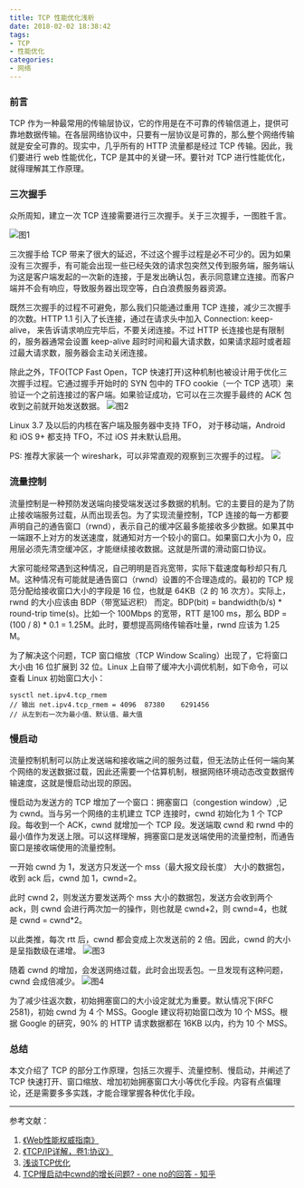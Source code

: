 ```yaml
---
title: TCP 性能优化浅析
date: 2018-02-02 18:38:42
tags:
- TCP
- 性能优化
categories:
- 网络
---
```


### 前言
TCP 作为一种最常用的传输层协议，它的作用是在不可靠的传输信道上，提供可靠地数据传输。在各层网络协议中，只要有一层协议是可靠的，那么整个网络传输就是安全可靠的。现实中，几乎所有的 HTTP 流量都是经过 TCP 传输。因此，我们要进行 web 性能优化，TCP 是其中的关键一环。要针对 TCP 进行性能优化，就得理解其工作原理。

### 三次握手
众所周知，建立一次 TCP 连接需要进行三次握手。关于三次握手，一图胜千言。

![图1](https://user-gold-cdn.xitu.io/2018/2/2/161572eb0354f76a?w=1240&h=683&f=png&s=150834)


三次握手给 TCP 带来了很大的延迟，不过这个握手过程是必不可少的。因为如果没有三次握手，有可能会出现一些已经失效的请求包突然又传到服务端，服务端认为这是客户端发起的一次新的连接，于是发出确认包，表示同意建立连接。而客户端并不会有响应，导致服务器出现空等，白白浪费服务器资源。

既然三次握手的过程不可避免，那么我们只能通过重用 TCP 连接，减少三次握手的次数。HTTP 1.1 引入了长连接，通过在请求头中加入 Connection: keep-alive， 来告诉请求响应完毕后，不要关闭连接。不过 HTTP 长连接也是有限制的，服务器通常会设置 keep-alive 超时时间和最大请求数，如果请求超时或者超过最大请求数，服务器会主动关闭连接。

除此之外，TFO(TCP Fast Open，TCP 快速打开)这种机制也被设计用于优化三次握手过程。它通过握手开始时的 SYN 包中的 TFO cookie（一个 TCP 选项）来验证一个之前连接过的客户端。如果验证成功，它可以在三次握手最终的 ACK 包收到之前就开始发送数据。
![图2](https://user-gold-cdn.xitu.io/2018/2/2/161572eb032c6239?w=638&h=479&f=png&s=111523)

Linux 3.7 及以后的内核在客户端及服务器中支持 TFO， 对于移动端，Android 和 iOS 9+ 都支持 TFO，不过 iOS 并未默认启用。

PS: 推荐大家装一个 wireshark，可以非常直观的观察到三次握手的过程。
![](https://user-gold-cdn.xitu.io/2018/2/2/161572eb0342b660?w=1240&h=290&f=png&s=352950)

### 流量控制
流量控制是一种预防发送端向接受端发送过多数据的机制。它的主要目的是为了防止接收端服务过载，从而出现丢包。为了实现流量控制，TCP 连接的每一方都要声明自己的通告窗口（rwnd），表示自己的缓冲区最多能接收多少数据。如果其中一端跟不上对方的发送速度，就通知对方一个较小的窗口。如果窗口大小为 0，应用层必须先清空缓冲区，才能继续接收数据。这就是所谓的滑动窗口协议。

大家可能经常遇到这种情况，自己明明是百兆宽带，实际下载速度每秒却只有几M。这种情况有可能就是通告窗口（rwnd）设置的不合理造成的。最初的 TCP 规范分配给接收窗口大小的字段是 16 位，也就是 64KB（2 的 16 次方）。实际上，rwnd 的大小应该由 BDP（带宽延迟积） 而定。BDP(bit) = bandwidth(b/s) * round-trip time(s)。比如一个 100Mbps 的宽带，RTT 是100 ms，那么 BDP =  (100 / 8) * 0.1 = 1.25M。此时，要想提高网络传输吞吐量，rwnd 应该为 1.25 M。

为了解决这个问题，TCP 窗口缩放（TCP Window Scaling）出现了，它将窗口大小由 16 位扩展到 32 位。Linux 上自带了缓冲大小调优机制，如下命令，可以查看 Linux 初始窗口大小：
```
sysctl net.ipv4.tcp_rmem
// 输出 net.ipv4.tcp_rmem = 4096	87380    6291456
// 从左到右一次为最小值、默认值、最大值
```
 
### 慢启动

流量控制机制可以防止发送端和接收端之间的服务过载，但无法防止任何一端向某个网络的发送数据过载，因此还需要一个估算机制，根据网络环境动态改变数据传输速度，这就是慢启动出现的原因。

慢启动为发送方的 TCP 增加了一个窗口：拥塞窗口（congestion window）,记为 cwnd。当与另一个网络的主机建立 TCP 连接时，cwnd 初始化为 1 个 TCP 段。每收到一个 ACK，cwnd 就增加一个 TCP 段。发送端取 cwnd 和 rwnd 中的最小值作为发送上限。可以这样理解，拥塞窗口是发送端使用的流量控制，而通告窗口是接收端使用的流量控制。

一开始 cwnd 为 1，发送方只发送一个 mss（最大报文段长度） 大小的数据包，收到 ack 后，cwnd 加 1，cwnd=2。

此时 cwnd 2，则发送方要发送两个 mss 大小的数据包，发送方会收到两个 ack，则 cwnd 会进行两次加一的操作，则也就是 cwnd+2，则
 cwnd=4，也就是 cwnd = cwnd*2。

以此类推，每次 rtt 后，cwnd 都会变成上次发送前的 2 倍。因此，cwnd 的大小是呈指数级在递增。
![图3](https://user-gold-cdn.xitu.io/2018/2/2/161572eb0339c685?w=1110&h=472&f=png&s=69457)

随着 cwnd 的增加，会发送网络过载，此时会出现丢包。一旦发现有这种问题，cwnd 会成倍减少。
![图4](https://user-gold-cdn.xitu.io/2018/2/2/161572eb03588303?w=1088&h=482&f=png&s=157267)

为了减少往返次数，初始拥塞窗口的大小设定就尤为重要。默认情况下(RFC 2581)，初始 cwnd 为 4 个 MSS。Google 建议将初始窗口改为 10 个 MSS。根据 Google 的研究，90% 的 HTTP 请求数据都在 16KB 以内，约为 10 个 MSS。

### 总结
本文介绍了 TCP 的部分工作原理，包括三次握手、流量控制、慢启动，并阐述了 TCP 快速打开、窗口缩放、增加初始拥塞窗口大小等优化手段。内容有点偏理论，还是需要多多实践，才能合理掌握各种优化手段。
 
----------------
参考文献：
1. [《Web性能权威指南》](https://book.douban.com/subject/25856314/)
2. [《TCP/IP详解，卷1:协议》](https://book.douban.com/subject/1088054/)
3. [浅谈TCP优化](https://huoding.com/2013/11/21/299)
4. [TCP慢启动中cwnd的增长问题? - one no的回答 - 知乎](
https://www.zhihu.com/question/24886217/answer/149903688)

